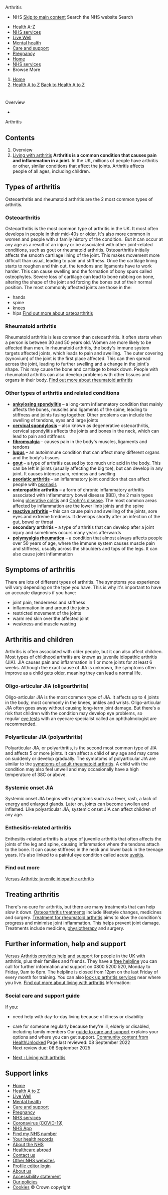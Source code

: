 
Arthritis
 - NHS
[Skip to main content](#maincontent)
Search the NHS website
Search
* [Health A-Z](/conditions/)
* [NHS services](/nhs-services/)
* [Live Well](/live-well/)
* [Mental health](/mental-health/)
* [Care and support](/conditions/social-care-and-support-guide/)
* [Pregnancy](/pregnancy/)
* [Home](/)
* [NHS services](/nhs-services/)
* Browse
 More
1. [Home](/)
2. [Health A to Z](/conditions/)
[Back to 
 Health A to Z](/conditions/) 
# 
Overview
 
 - 
 Arthritis
## Contents
1. Overview
2. [Living with arthritis](/conditions/arthritis/living-with/)
**Arthritis is a common condition that causes pain and inflammation in a joint.**
In the UK, millions of people have arthritis or other, similar conditions that affect the joints.
Arthritis affects people of all ages, including children.
## Types of arthritis
Osteoarthritis and rheumatoid arthritis are the 2 most common types of arthritis.
### Osteoarthritis
Osteoarthritis is the most common type of arthritis in the UK.
It most often develops in people in their mid-40s or older.
It's also more common in women and people with a family history of the condition. 
But it can occur at any age as a result of an injury or be associated with other joint-related conditions, such as gout or rheumatoid arthritis.
Osteoarthritis initially affects the smooth cartilage lining of the joint. This makes movement more difficult than usual, leading to pain and stiffness.
Once the cartilage lining starts to roughen and thin out, the tendons and ligaments have to work harder.
This can cause swelling and the formation of bony spurs called osteophytes.
Severe loss of cartilage can lead to bone rubbing on bone, altering the shape of the joint and forcing the bones out of their normal position.
The most commonly affected joints are those in the:
* hands
* spine
* knees
* hips
[Find out more about osteoarthritis](/conditions/osteoarthritis/)
### Rheumatoid arthritis
Rheumatoid arthritis is less common than osteoarthritis.
It often starts when a person is between 30 and 50 years old. Women are more likely to be affected than men.
In rheumatoid arthritis, the body's immune system targets affected joints, which leads to pain and swelling. 
The outer covering (synovium) of the joint is the first place affected.
This can then spread across the joint, leading to further swelling and a change in the joint's shape. This may cause the bone and cartilage to break down.
People with rheumatoid arthritis can also develop problems with other tissues and organs in their body.
[Find out more about rheumatoid arthritis](/conditions/rheumatoid-arthritis/)
### Other types of arthritis and related conditions
* [**ankylosing spondylitis**](/conditions/ankylosing-spondylitis/) – a long-term inflammatory condition that mainly affects the bones, muscles and ligaments of the spine, leading to stiffness and joints fusing together. Other problems can include the swelling of tendons, eyes and large joints
* [**cervical spondylosis**](/conditions/cervical-spondylosis/) – also known as degenerative osteoarthritis, cervical spondylitis affects the joints and bones in the neck, which can lead to pain and stiffness
* [**fibromyalgia**](/conditions/fibromyalgia/) – causes pain in the body's muscles, ligaments and tendons
* [**lupus**](/conditions/lupus/) – an autoimmune condition that can affect many different organs and the body's tissues
* [**gout**](/conditions/gout/) – a type of arthritis caused by too much uric acid in the body. This can be left in joints (usually affecting the big toe), but can develop in any joint. It causes intense pain, redness and swelling
* [**psoriatic arthritis**](/conditions/psoriatic-arthritis/) – an inflammatory joint condition that can affect people with [psoriasis](/conditions/psoriasis/)
* **enteropathic arthritis** – a form of chronic inflammatory arthritis associated with inflammatory bowel disease (IBD), the 2 main types being [ulcerative colitis](/conditions/ulcerative-colitis/) and [Crohn's disease](/conditions/crohns-disease/). The most common areas affected by inflammation are the lower limb joints and the spine
* [**reactive arthritis**](/conditions/reactive-arthritis/) – this can cause pain and swelling of the joints, sore eyes and extreme tiredness. It develops shortly after an infection of the gut, bowel or throat
* **secondary arthritis** – a type of arthritis that can develop after a joint injury and sometimes occurs many years afterwards
* [**polymyalgia rheumatica**](/conditions/polymyalgia-rheumatica/) – a condition that almost always affects people over 50 years of age, where the immune system causes muscle pain and stiffness, usually across the shoulders and tops of the legs. It can also cause joint inflammation
## Symptoms of arthritis
There are lots of different types of arthritis.
The symptoms you experience will vary depending on the type you have.
This is why it's important to have an accurate diagnosis if you have:
* joint pain, tenderness and stiffness
* inflammation in and around the joints
* restricted movement of the joints
* warm red skin over the affected joint
* weakness and muscle wasting
## Arthritis and children
Arthritis is often associated with older people, but it can also affect children.
Most types of childhood arthritis are known as juvenile idiopathic arthritis (JIA).
JIA causes pain and inflammation in 1 or more joints for at least 6 weeks.
Although the exact cause of JIA is unknown, the symptoms often improve as a child gets older, meaning they can lead a normal life.
### Oligo-articular JIA (oligoarthritis)
Oligo-articular JIA is the most common type of JIA. It affects up to 4 joints in the body, most commonly in the knees, ankles and wrists.
Oligo-articular JIA often goes away without causing long-term joint damage.
But there's a risk that children with the condition may develop eye problems, so regular [eye tests](/conditions/eye-tests-in-children/) with an eyecare specialist called an ophthalmologist are recommended.
### Polyarticular JIA (polyarthritis)
Polyarticular JIA, or polyarthritis, is the second most common type of JIA and affects 5 or more joints.
It can affect a child of any age and may come on suddenly or develop gradually.
The symptoms of polyarticular JIA are similar to the [symptoms of adult rheumatoid arthritis](/conditions/rheumatoid-arthritis/symptoms/).
A child with the condition may also feel unwell and may occasionally have a high temperature of 38C or above.
### Systemic onset JIA
Systemic onset JIA begins with symptoms such as a fever, rash, a lack of energy and enlarged glands. Later on, joints can become swollen and inflamed.
Like polyarticular JIA, systemic onset JIA can affect children of any age.
### Enthesitis-related arthritis
Enthesitis-related arthritis is a type of juvenile arthritis that often affects the joints of the leg and spine, causing inflammation where the tendons attach to the bone.
It can cause stiffness in the neck and lower back in the teenage years.
It's also linked to a painful eye condition called acute [uveitis](/conditions/uveitis/).
### Find out more
[Versus Arthritis: juvenile idiopathic arthritis](https://www.versusarthritis.org/about-arthritis/conditions/juvenile-idiopathic-arthritis/)
## Treating arthritis
There's no cure for arthritis, but there are many treatments that can help slow it down.
[Osteoarthritis treatments](/conditions/osteoarthritis/) include lifestyle changes, medicines and surgery.
[Treatment for rheumatoid arthritis](/conditions/rheumatoid-arthritis/treatment/) aims to slow the condition's progress and minimise joint inflammation. This helps prevent joint damage.
Treatments include medicine, [physiotherapy](/conditions/physiotherapy/) and surgery.
## Further information, help and support
[Versus Arthritis provides help and support](https://www.versusarthritis.org/in-your-area/) for people in the UK with arthritis, plus their families and friends.
They have a [free helpline](https://www.versusarthritis.org/get-help/helpline/) you can call for further information and support on 0800 5200 520, Monday to Friday, 9am to 6pm. The helpline is closed from 12pm on the last Friday of every month for training.
You can also [look up arthritis services](https://www.nhs.uk/service-search/other-services/Arthritis/LocationSearch/231) near where you live.
[Find out more about living with arthritis](/conditions/arthritis/living-with/)
Information: 
### Social care and support guide
If you:
* need help with day-to-day living because of illness or disability
* care for someone regularly because they're ill, elderly or disabled, including family members
Our [guide to care and support](/conditions/social-care-and-support-guide/) explains your options and where you can get support.
[Community content from HealthUnlocked](https://healthunlocked.com)
 Page last reviewed: 08 September 2022  
 Next review due: 08 September 2025
 
* [Next
:
Living with arthritis](/conditions/arthritis/living-with/)
## Support links
* [Home](/)
* [Health A to Z](/conditions/)
* [Live Well](/live-well/)
* [Mental health](/mental-health/)
* [Care and support](/conditions/social-care-and-support-guide/)
* [Pregnancy](/pregnancy/)
* [NHS services](/nhs-services/)
* [Coronavirus (COVID-19)](/conditions/coronavirus-covid-19/)
* [NHS App](/nhs-app/)
* [Find my NHS number](/nhs-services/online-services/find-nhs-number/)
* [Your health records](/using-the-nhs/about-the-nhs/your-health-records/)
* [About the NHS](/using-the-nhs/about-the-nhs/)
* [Healthcare abroad](/using-the-nhs/healthcare-abroad/apply-for-a-free-uk-global-health-insurance-card-ghic/)
* [Contact us](/contact-us/)
* [Other NHS websites](/nhs-sites/)
* [Profile editor login](/our-policies/profile-editor-login/)
* [About us](/about-us/)
* [Accessibility statement](/accessibility-statement/)
* [Our policies](/our-policies/)
* [Cookies](/our-policies/cookies-policy/)
© Crown copyright

